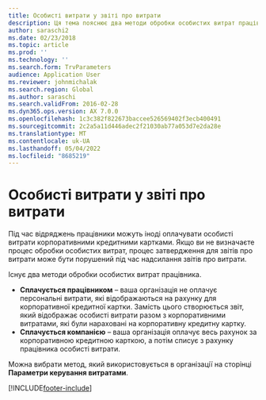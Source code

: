 ```yaml
---
title: Особисті витрати у звіті про витрати
description: Ця тема пояснює два методи обробки особистих витрат працівника в Microsoft Dynamics 365 Фінанси.
author: saraschi2
ms.date: 02/23/2018
ms.topic: article
ms.prod: ''
ms.technology: ''
ms.search.form: TrvParameters
audience: Application User
ms.reviewer: johnmichalak
ms.search.region: Global
ms.author: saraschi
ms.search.validFrom: 2016-02-28
ms.dyn365.ops.version: AX 7.0.0
ms.openlocfilehash: 1c3c382f822673baccee526569402f3ecb400491
ms.sourcegitcommit: 2c2a5a11d446adec2f21030ab77a053d7e2da28e
ms.translationtype: MT
ms.contentlocale: uk-UA
ms.lasthandoff: 05/04/2022
ms.locfileid: "8685219"
---
```

# <a name="personal-expenses-on-an-expense-report"></a>Особисті витрати у звіті про витрати

Під час відряджень працівники можуть іноді оплачувати особисті витрати корпоративними кредитними картками. Якщо ви не визначаєте процес обробки особистих витрат, процес затвердження для звітів про витрати може бути порушений під час надсилання звітів про витрати. 

Існує два методи обробки особистих витрат працівника.

- **Сплачується працівником** – ваша організація не оплачує персональні витрати, які відображаються на рахунку для корпоративної кредитної картки. Замість цього створюється звіт, який відображає особисті витрати разом з корпоративними витратами, які були нараховані на корпоративну кредитну картку.
- **Сплачується компанією** – ваша організація оплачує весь рахунок за корпоративною кредитною карткою, а потім списує з рахунку працівника особисті витрати.

Можна вибрати метод, який використовується в організації на сторінці **Параметри керування витратами**.


[!INCLUDE[footer-include](../includes/footer-banner.md)]